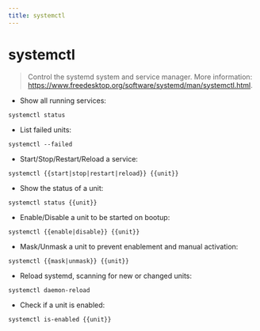 ```yaml
---
title: systemctl
---
```

# systemctl

> Control the systemd system and service manager.
> More information: <https://www.freedesktop.org/software/systemd/man/systemctl.html>.

- Show all running services:

`systemctl status`

- List failed units:

`systemctl --failed`

- Start/Stop/Restart/Reload a service:

`systemctl {{start|stop|restart|reload}} {{unit}}`

- Show the status of a unit:

`systemctl status {{unit}}`

- Enable/Disable a unit to be started on bootup:

`systemctl {{enable|disable}} {{unit}}`

- Mask/Unmask a unit to prevent enablement and manual activation:

`systemctl {{mask|unmask}} {{unit}}`

- Reload systemd, scanning for new or changed units:

`systemctl daemon-reload`

- Check if a unit is enabled:

`systemctl is-enabled {{unit}}`
